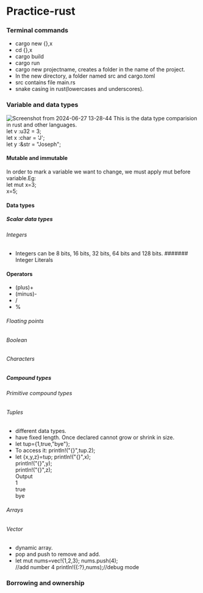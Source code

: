 # Practice-rust
### Terminal commands
- cargo new  {},x
- cd {},x
- cargo build
- cargo run
- cargo new projectname, creates a folder in the name of the project.
- In the new directory, a folder named src and cargo.toml
- src contains file main.rs
- snake casing in rust(lowercases and underscores).
### Variable and data types
![Screenshot from 2024-06-27 13-28-44](https://github.com/hawahari/Practice-rust/assets/149294262/1a250c4f-0763-45cc-a8e0-33f5495f969d)
This is the data type comparision in rust and other languages.</br>
let v :u32 = 3;</br>
let x :char = 'J';</br>
let y :&str = "Joseph";</br>
#### Mutable and immutable 
In order to mark a variable we want to change, we must apply mut before variable.Eg:</br>
let mut x=3;</br>
x=5;</br>
#### Data types
##### Scalar data types
###### Integers
- Integers can be 8 bits, 16 bits, 32 bits, 64 bits and 128 bits.
####### Integer Literals
#### Operators
- (plus)+
- (minus)-
- /
- %
###### Floating points
###### Boolean
###### Characters
##### Compound types
###### Primitive compound types
###### Tuples
- different data types.
- have fixed length. Once declared cannot grow or shrink in size.
- let tup={1,true,"bye"};
- To access it: println!("{}",tup.2);
- let {x,y,z}=tup;
println!("{}",x);</br>
println!("{}",y);</br>
println!("{}",z);</br>
  Output</br>
1</br>
true</br>
bye</br>

###### Arrays
###### Vector
- dynamic array.
- pop and push to remove and add.
- let mut nums=vec!{1,2,3};
  nums.push(4);</br>//add number 4
  println!({:?},nums);//debug mode
### Borrowing and ownership

